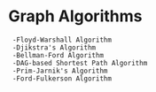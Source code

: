 # Graph Algorithms
     -Floyd-Warshall Algorithm
     -Djikstra's Algorithm
     -Bellman-Ford Algorithm
     -DAG-based Shortest Path Algorithm
     -Prim-Jarnik's Algorithm
     -Ford-Fulkerson Algorithm
